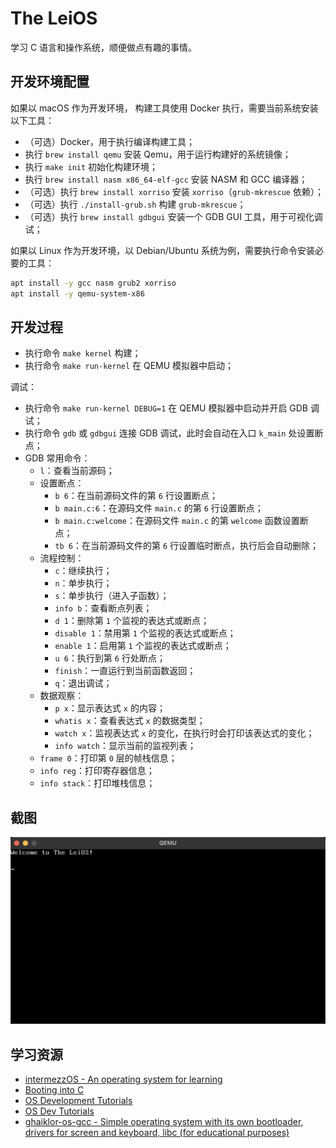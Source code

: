 # The LeiOS

学习 C 语言和操作系统，顺便做点有趣的事情。

## 开发环境配置

如果以 macOS 作为开发环境， 构建工具使用 Docker 执行，需要当前系统安装以下工具：

- （可选）Docker，用于执行编译构建工具；
- 执行 `brew install qemu` 安装 Qemu，用于运行构建好的系统镜像；
- 执行 `make init` 初始化构建环境；
- 执行 `brew install nasm x86_64-elf-gcc` 安装 NASM 和 GCC 编译器；
- （可选）执行 `brew install xorriso` 安装 `xorriso`（`grub-mkrescue` 依赖）；
- （可选）执行 `./install-grub.sh` 构建 `grub-mkrescue`；
- （可选）执行 `brew install gdbgui` 安装一个 GDB GUI 工具，用于可视化调试；

如果以 Linux 作为开发环境，以 Debian/Ubuntu 系统为例，需要执行命令安装必要的工具：

```bash
apt install -y gcc nasm grub2 xorriso
apt install -y qemu-system-x86
```

## 开发过程

- 执行命令 `make kernel` 构建；
- 执行命令 `make run-kernel` 在 QEMU 模拟器中启动；

调试：

- 执行命令 `make run-kernel DEBUG=1` 在 QEMU 模拟器中启动并开启 GDB 调试；
- 执行命令 `gdb` 或 `gdbgui` 连接 GDB 调试，此时会自动在入口 `k_main` 处设置断点；
- GDB 常用命令：
  - `l`：查看当前源码；
  - 设置断点：
    - `b 6`：在当前源码文件的第 `6` 行设置断点；
    - `b main.c:6`：在源码文件 `main.c` 的第 `6` 行设置断点；
    - `b main.c:welcome`：在源码文件 `main.c` 的第 `welcome` 函数设置断点；
    - `tb 6`：在当前源码文件的第 `6` 行设置临时断点，执行后会自动删除；
  - 流程控制：
    - `c`：继续执行；
    - `n`：单步执行；
    - `s`：单步执行（进入子函数）；
    - `info b`：查看断点列表；
    - `d 1`：删除第 `1` 个监视的表达式或断点；
    - `disable 1`：禁用第 `1` 个监视的表达式或断点；
    - `enable 1`：启用第 `1` 个监视的表达式或断点；
    - `u 6`：执行到第 `6` 行处断点；
    - `finish`：一直运行到当前函数返回；
    - `q`：退出调试；
  - 数据观察：
    - `p x`：显示表达式 `x` 的内容；
    - `whatis x`：查看表达式 `x` 的数据类型；
    - `watch x`：监视表达式 `x` 的变化，在执行时会打印该表达式的变化；
    - `info watch`：显示当前的监视列表；
  - `frame 0`：打印第 `0` 层的帧栈信息；
  - `info reg`：打印寄存器信息；
  - `info stack`：打印堆栈信息；

## 截图

<img src="screenshot.png" width="640px">

## 学习资源

- [intermezzOS - An operating system for learning](https://intermezzos.github.io/book/first-edition/preface.html)
- [Booting into C](https://www.ics.uci.edu/~aburtsev/238P/hw/hw4-boot-into-c/hw4-boot-into-c.html)
- [OS Development Tutorials](http://www.osdever.net/tutorials/index)
- [OS Dev Tutorials](https://wiki.osdev.org/Tutorials)
- [ghaiklor-os-gcc - Simple operating system with its own bootloader, drivers for screen and keyboard, libc (for educational purposes)](https://github.com/ghaiklor/ghaiklor-os-gcc)
